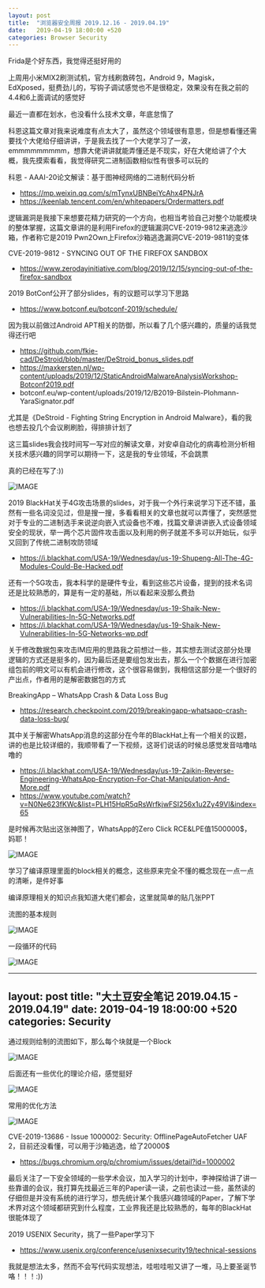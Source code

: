 ```yaml
---
layout: post
title:  "浏览器安全周报 2019.12.16 - 2019.04.19"
date:   2019-04-19 18:00:00 +520
categories: Browser Security
---
```


Frida是个好东西，我觉得还挺好用的

上周用小米MIX2刷测试机，官方线刷救砖包，Android 9，Magisk，EdXposed，挺费劲儿的，写钩子调试感觉也不是很稳定，效果没有在我之前的4.4和6上面调试的感觉好

最近一直都在划水，也没看什么技术文章，年底怠惰了

科恩这篇文章对我来说难度有点太大了，虽然这个领域很有意思，但是想看懂还需要找个大佬给仔细讲讲，于是我去找了一个大佬学习了一波，emmmmmmmmm，想靠大佬讲讲就能弄懂还是不现实，好在大佬给讲了个大概，我先摸索看看，我觉得研究二进制函数相似性有很多可以玩的

科恩 - AAAI-20论文解读：基于图神经网络的二进制代码分析
- https://mp.weixin.qq.com/s/mTynxUBNBeiYcAhx4PNJrA
- https://keenlab.tencent.com/en/whitepapers/Ordermatters.pdf

逻辑漏洞是我接下来想要花精力研究的一个方向，也相当考验自己对整个功能模块的整体掌握，这篇文章讲的是利用Firefox的逻辑漏洞CVE-2019-9812来逃逸沙箱，作者称它是2019 Pwn2Own上Firefox沙箱逃逸漏洞CVE-2019-9811的变体

CVE-2019-9812 - SYNCING OUT OF THE FIREFOX SANDBOX
- https://www.zerodayinitiative.com/blog/2019/12/15/syncing-out-of-the-firefox-sandbox

2019 BotConf公开了部分slides，有的议题可以学习下思路
- https://www.botconf.eu/botconf-2019/schedule/

因为我以前做过Android APT相关的防御，所以看了几个感兴趣的，质量的话我觉得还行吧
- https://github.com/fkie-cad/DeStroid/blob/master/DeStroid_bonus_slides.pdf
- https://maxkersten.nl/wp-content/uploads/2019/12/StaticAndroidMalwareAnalysisWorkshop-Botconf2019.pdf
- botconf.eu/wp-content/uploads/2019/12/B2019-Bilstein-Plohmann-YaraSignator.pdf

尤其是《DeStroid - Fighting String Encryption in Android Malware》，看的我也想去投几个会议刷刷脸，得排排计划了

这三篇slides我会找时间写一写对应的解读文章，对安卓自动化的病毒检测分析相关技术感兴趣的同学可以期待一下，这是我的专业领域，不会跳票

真的已经在写了:))

![IMAGE](/assets/resources/3B69FDBDEC6CFC548BEBCDA44BC78EFE.jpg)

2019 BlackHat关于4G攻击场景的slides，对于我一个外行来说学习下还不错，虽然有一些名词没见过，但是搜一搜，多看看相关的文章也就可以弄懂了，突然感觉对于专业的二进制选手来说逆向嵌入式设备也不难，找篇文章讲讲嵌入式设备领域安全的现状，举一两个芯片固件攻击面以及利用的例子就差不多可以开始玩，似乎又回到了传统二进制攻防领域
- https://i.blackhat.com/USA-19/Wednesday/us-19-Shupeng-All-The-4G-Modules-Could-Be-Hacked.pdf

还有一个5G攻击，我本科学的是硬件专业，看到这些芯片设备，提到的技术名词还是比较熟悉的，算是有一定的基础，所以看起来没那么费劲
- https://i.blackhat.com/USA-19/Wednesday/us-19-Shaik-New-Vulnerabilities-In-5G-Networks.pdf
- https://i.blackhat.com/USA-19/Wednesday/us-19-Shaik-New-Vulnerabilities-In-5G-Networks-wp.pdf

关于修改数据包来攻击IM应用的思路我之前想过一些，其实想去测试这部分处理逻辑的方式还是挺多的，因为最后还是要组包发出去，那么一个个数据在进行加密组包前的明文可以有机会进行修改，这个很容易做到，我相信这部分是一个很好的产出点，作者用的是解密数据包的方式

BreakingApp – WhatsApp Crash & Data Loss Bug
- https://research.checkpoint.com/2019/breakingapp-whatsapp-crash-data-loss-bug/

其中关于解密WhatsApp消息的这部分在今年的BlackHat上有一个相关的议题，讲的也是比较详细的，我顺带看了一下视频，这哥们说话的时候总感觉发音咕噜咕噜的
- https://i.blackhat.com/USA-19/Wednesday/us-19-Zaikin-Reverse-Engineering-WhatsApp-Encryption-For-Chat-Manipulation-And-More.pdf
- https://www.youtube.com/watch?v=N0Ne623fKWc&list=PLH15HpR5qRsWrfkjwFSI256x1u2Zy49VI&index=65

是时候再次贴出这张神图了，WhatsApp的Zero Click RCE&LPE值1500000$，妈耶！

![IMAGE](/assets/resources/3418C5CE377DB8CA9612D9B967C42DE8.jpg)

学习了编译原理里面的block相关的概念，这些原来完全不懂的概念现在一点一点的清晰，是件好事

编译原理相关的知识点我知道大佬们都会，这里就简单的贴几张PPT

流图的基本规则

![IMAGE](/assets/resources/DC3AA7643E8345D8BE72D25BAADE7911.jpg)

一段循环的代码

![IMAGE](/assets/resources/AD90521F7D62DD4D755A4167F7B9E0B4.jpg)

---
layout: post
title:  "大土豆安全笔记 2019.04.15 - 2019.04.19"
date:   2019-04-19 18:00:00 +520
categories: Security
---

通过规则绘制的流图如下，那么每个块就是一个Block

![IMAGE](/assets/resources/85A4766EF8A4C4CAED77DE1B5ABB437D.jpg)

后面还有一些优化的理论介绍，感觉挺好

![IMAGE](/assets/resources/72DFBEA8EB00E8A724BA31CE55015D44.jpg)

常用的优化方法

![IMAGE](/assets/resources/A89FEF9F4C51C3A34FA44CB320AD6B6C.jpg)

CVE-2019-13686 - Issue 1000002: Security: OfflinePageAutoFetcher UAF 2，目前还没看懂，可以用于沙箱逃逸，给了20000$
- https://bugs.chromium.org/p/chromium/issues/detail?id=1000002

最后关注了一下安全领域的一些学术会议，加入学习的计划中，李神探给讲了讲一些靠谱的会议，我打算先找最近三年的Paper读一读，之前也读过一些，虽然读的仔细但是并没有系统的进行学习，想先统计某个我感兴趣领域的Paper，了解下学术界对这个领域都研究到什么程度，工业界我还是比较熟悉的，每年的BlackHat很能体现了

2019 USENIX Security，挑了一些Paper学习下
- https://www.usenix.org/conference/usenixsecurity19/technical-sessions

我就是想法太多，然而不会写代码实现想法，哇啦哇啦又讲了一堆，马上要圣诞节咯！！！:))
